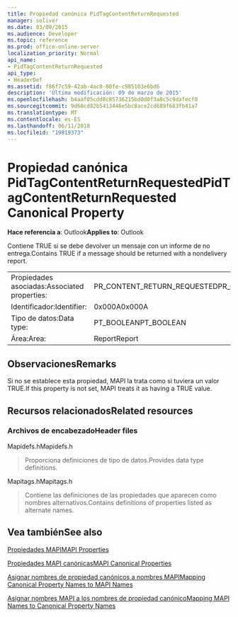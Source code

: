 ```yaml
---
title: Propiedad canónica PidTagContentReturnRequested
manager: soliver
ms.date: 03/09/2015
ms.audience: Developer
ms.topic: reference
ms.prod: office-online-server
localization_priority: Normal
api_name:
- PidTagContentReturnRequested
api_type:
- HeaderDef
ms.assetid: f86f7c59-42ab-4ac0-80fe-c985103e6bd6
description: 'Última modificación: 09 de marzo de 2015'
ms.openlocfilehash: b4aaf05cdd8c85736215bd0d0f3a8c5c9dafecf0
ms.sourcegitcommit: 9d60cd82b5413446e5bc8ace2cd689f683fb41a7
ms.translationtype: MT
ms.contentlocale: es-ES
ms.lasthandoff: 06/11/2018
ms.locfileid: "19819373"
---
```

# <a name="pidtagcontentreturnrequested-canonical-property"></a><span data-ttu-id="23775-103">Propiedad canónica PidTagContentReturnRequested</span><span class="sxs-lookup"><span data-stu-id="23775-103">PidTagContentReturnRequested Canonical Property</span></span>

  
  
<span data-ttu-id="23775-104">**Hace referencia a**: Outlook</span><span class="sxs-lookup"><span data-stu-id="23775-104">**Applies to**: Outlook</span></span> 
  
<span data-ttu-id="23775-105">Contiene TRUE si se debe devolver un mensaje con un informe de no entrega.</span><span class="sxs-lookup"><span data-stu-id="23775-105">Contains TRUE if a message should be returned with a nondelivery report.</span></span> 
  
|||
|:-----|:-----|
|<span data-ttu-id="23775-106">Propiedades asociadas:</span><span class="sxs-lookup"><span data-stu-id="23775-106">Associated properties:</span></span>  <br/> |<span data-ttu-id="23775-107">PR_CONTENT_RETURN_REQUESTED</span><span class="sxs-lookup"><span data-stu-id="23775-107">PR_CONTENT_RETURN_REQUESTED</span></span>  <br/> |
|<span data-ttu-id="23775-108">Identificador:</span><span class="sxs-lookup"><span data-stu-id="23775-108">Identifier:</span></span>  <br/> |<span data-ttu-id="23775-109">0x000A</span><span class="sxs-lookup"><span data-stu-id="23775-109">0x000A</span></span>  <br/> |
|<span data-ttu-id="23775-110">Tipo de datos:</span><span class="sxs-lookup"><span data-stu-id="23775-110">Data type:</span></span>  <br/> |<span data-ttu-id="23775-111">PT_BOOLEAN</span><span class="sxs-lookup"><span data-stu-id="23775-111">PT_BOOLEAN</span></span>  <br/> |
|<span data-ttu-id="23775-112">Área:</span><span class="sxs-lookup"><span data-stu-id="23775-112">Area:</span></span>  <br/> |<span data-ttu-id="23775-113">Report</span><span class="sxs-lookup"><span data-stu-id="23775-113">Report</span></span>  <br/> |
   
## <a name="remarks"></a><span data-ttu-id="23775-114">Observaciones</span><span class="sxs-lookup"><span data-stu-id="23775-114">Remarks</span></span>

<span data-ttu-id="23775-115">Si no se establece esta propiedad, MAPI la trata como si tuviera un valor TRUE.</span><span class="sxs-lookup"><span data-stu-id="23775-115">If this property is not set, MAPI treats it as having a TRUE value.</span></span> 
  
## <a name="related-resources"></a><span data-ttu-id="23775-116">Recursos relacionados</span><span class="sxs-lookup"><span data-stu-id="23775-116">Related resources</span></span>

### <a name="header-files"></a><span data-ttu-id="23775-117">Archivos de encabezado</span><span class="sxs-lookup"><span data-stu-id="23775-117">Header files</span></span>

<span data-ttu-id="23775-118">Mapidefs.h</span><span class="sxs-lookup"><span data-stu-id="23775-118">Mapidefs.h</span></span>
  
> <span data-ttu-id="23775-119">Proporciona definiciones de tipo de datos.</span><span class="sxs-lookup"><span data-stu-id="23775-119">Provides data type definitions.</span></span>
    
<span data-ttu-id="23775-120">Mapitags.h</span><span class="sxs-lookup"><span data-stu-id="23775-120">Mapitags.h</span></span>
  
> <span data-ttu-id="23775-121">Contiene las definiciones de las propiedades que aparecen como nombres alternativos.</span><span class="sxs-lookup"><span data-stu-id="23775-121">Contains definitions of properties listed as alternate names.</span></span>
    
## <a name="see-also"></a><span data-ttu-id="23775-122">Vea también</span><span class="sxs-lookup"><span data-stu-id="23775-122">See also</span></span>



[<span data-ttu-id="23775-123">Propiedades MAPI</span><span class="sxs-lookup"><span data-stu-id="23775-123">MAPI Properties</span></span>](mapi-properties.md)
  
[<span data-ttu-id="23775-124">Propiedades MAPI canónicas</span><span class="sxs-lookup"><span data-stu-id="23775-124">MAPI Canonical Properties</span></span>](mapi-canonical-properties.md)
  
[<span data-ttu-id="23775-125">Asignar nombres de propiedad canónicos a nombres MAPI</span><span class="sxs-lookup"><span data-stu-id="23775-125">Mapping Canonical Property Names to MAPI Names</span></span>](mapping-canonical-property-names-to-mapi-names.md)
  
[<span data-ttu-id="23775-126">Asignar nombres MAPI a los nombres de propiedad canónico</span><span class="sxs-lookup"><span data-stu-id="23775-126">Mapping MAPI Names to Canonical Property Names</span></span>](mapping-mapi-names-to-canonical-property-names.md)

